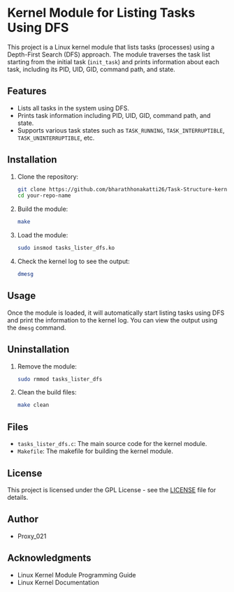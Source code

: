 # Kernel Module for Listing Tasks Using DFS

This project is a Linux kernel module that lists tasks (processes) using a Depth-First Search (DFS) approach. The module traverses the task list starting from the initial task (`init_task`) and prints information about each task, including its PID, UID, GID, command path, and state.

## Features

- Lists all tasks in the system using DFS.
- Prints task information including PID, UID, GID, command path, and state.
- Supports various task states such as `TASK_RUNNING`, `TASK_INTERRUPTIBLE`, `TASK_UNINTERRUPTIBLE`, etc.

## Installation

1. Clone the repository:
    ```sh
    git clone https://github.com/bharathhonakatti26/Task-Structure-kernel-Developmet.git
    cd your-repo-name
    ```

2. Build the module:
    ```sh
    make
    ```

3. Load the module:
    ```sh
    sudo insmod tasks_lister_dfs.ko
    ```

4. Check the kernel log to see the output:
    ```sh
    dmesg
    ```

## Usage

Once the module is loaded, it will automatically start listing tasks using DFS and print the information to the kernel log. You can view the output using the `dmesg` command.

## Uninstallation

1. Remove the module:
    ```sh
    sudo rmmod tasks_lister_dfs
    ```

2. Clean the build files:
    ```sh
    make clean
    ```

## Files

- `tasks_lister_dfs.c`: The main source code for the kernel module.
- `Makefile`: The makefile for building the kernel module.

## License

This project is licensed under the GPL License - see the [LICENSE](LICENSE) file for details.

## Author

- Proxy_021

## Acknowledgments

- Linux Kernel Module Programming Guide
- Linux Kernel Documentation